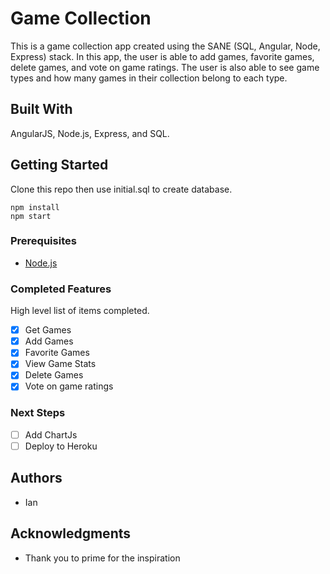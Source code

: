  # Game Collection

This is a game collection app created using the SANE (SQL, Angular, Node, Express) stack. In this app, the user is able to add games, favorite games, delete games, and vote on game ratings. The user is also able to see game types and how many games in their collection belong to each type.

## Built With

AngularJS, Node.js, Express, and SQL.

## Getting Started

Clone this repo then use initial.sql to create database. 
```
npm install
npm start
```

### Prerequisites

- [Node.js](https://nodejs.org/en/)

### Completed Features

High level list of items completed.

- [x] Get Games
- [x] Add Games
- [x] Favorite Games
- [x] View Game Stats
- [x] Delete Games
- [x] Vote on game ratings

### Next Steps

- [ ] Add ChartJs 
- [ ] Deploy to Heroku

## Authors

* Ian


## Acknowledgments

* Thank you to prime for the inspiration
